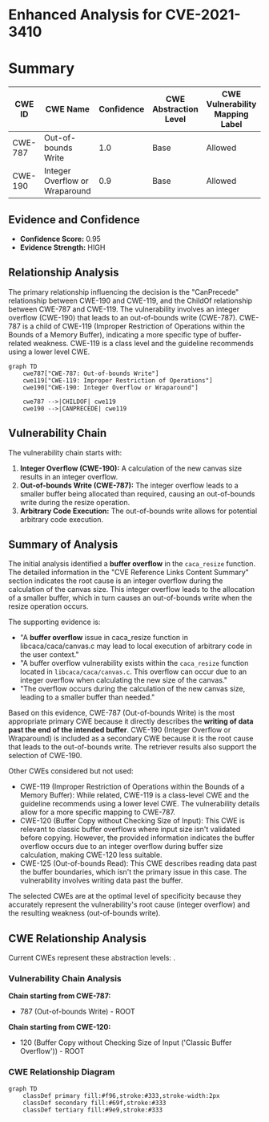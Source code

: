 # Enhanced Analysis for CVE-2021-3410

# Summary
| CWE ID  | CWE Name  | Confidence | CWE Abstraction Level | CWE Vulnerability Mapping Label | CWE-Vulnerability Mapping Notes |
|--------------|-------------------------------------------------------------------|------------|-------------------------|-----------------------------------|-----------------------------------------------------------------|
| CWE-787 | Out-of-bounds Write | 1.0 | Base | Allowed | Primary CWE |
| CWE-190 | Integer Overflow or Wraparound | 0.9 | Base | Allowed | Secondary Candidate CWE |

## Evidence and Confidence

*   **Confidence Score:** 0.95
*   **Evidence Strength:** HIGH

## Relationship Analysis
The primary relationship influencing the decision is the "CanPrecede" relationship between CWE-190 and CWE-119, and the ChildOf relationship between CWE-787 and CWE-119. The vulnerability involves an integer overflow (CWE-190) that leads to an out-of-bounds write (CWE-787). CWE-787 is a child of CWE-119 (Improper Restriction of Operations within the Bounds of a Memory Buffer), indicating a more specific type of buffer-related weakness. CWE-119 is a class level and the guideline recommends using a lower level CWE.

```mermaid
graph TD
    cwe787["CWE-787: Out-of-bounds Write"]
    cwe119["CWE-119: Improper Restriction of Operations"]
    cwe190["CWE-190: Integer Overflow or Wraparound"]

    cwe787 -->|CHILDOF| cwe119
    cwe190 -->|CANPRECEDE| cwe119
```

## Vulnerability Chain
The vulnerability chain starts with:
1.  **Integer Overflow (CWE-190):** A calculation of the new canvas size results in an integer overflow.
2.  **Out-of-bounds Write (CWE-787):** The integer overflow leads to a smaller buffer being allocated than required, causing an out-of-bounds write during the resize operation.
3.  **Arbitrary Code Execution:** The out-of-bounds write allows for potential arbitrary code execution.

## Summary of Analysis
The initial analysis identified a **buffer overflow** in the `caca_resize` function. The detailed information in the "CVE Reference Links Content Summary" section indicates the root cause is an integer overflow during the calculation of the canvas size. This integer overflow leads to the allocation of a smaller buffer, which in turn causes an out-of-bounds write when the resize operation occurs.

The supporting evidence is:
- "A **buffer overflow** issue in caca_resize function in libcaca/caca/canvas.c may lead to local execution of arbitrary code in the user context."
- "A buffer overflow vulnerability exists within the `caca_resize` function located in `libcaca/caca/canvas.c`. This overflow can occur due to an integer overflow when calculating the new size of the canvas."
- "The overflow occurs during the calculation of the new canvas size, leading to a smaller buffer than needed."

Based on this evidence, CWE-787 (Out-of-bounds Write) is the most appropriate primary CWE because it directly describes the **writing of data past the end of the intended buffer**. CWE-190 (Integer Overflow or Wraparound) is included as a secondary CWE because it is the root cause that leads to the out-of-bounds write. The retriever results also support the selection of CWE-190.

Other CWEs considered but not used:
- CWE-119 (Improper Restriction of Operations within the Bounds of a Memory Buffer): While related, CWE-119 is a class-level CWE and the guideline recommends using a lower level CWE. The vulnerability details allow for a more specific mapping to CWE-787.
- CWE-120 (Buffer Copy without Checking Size of Input): This CWE is relevant to classic buffer overflows where input size isn't validated before copying. However, the provided information indicates the buffer overflow occurs due to an integer overflow during buffer size calculation, making CWE-120 less suitable.
- CWE-125 (Out-of-bounds Read): This CWE describes reading data past the buffer boundaries, which isn't the primary issue in this case. The vulnerability involves writing data past the buffer.

The selected CWEs are at the optimal level of specificity because they accurately represent the vulnerability's root cause (integer overflow) and the resulting weakness (out-of-bounds write).


## CWE Relationship Analysis

Current CWEs represent these abstraction levels: .


### Vulnerability Chain Analysis

**Chain starting from CWE-787:**
- 787 (Out-of-bounds Write) - ROOT


**Chain starting from CWE-120:**
- 120 (Buffer Copy without Checking Size of Input ('Classic Buffer Overflow')) - ROOT



### CWE Relationship Diagram

```mermaid
graph TD
    classDef primary fill:#f96,stroke:#333,stroke-width:2px
    classDef secondary fill:#69f,stroke:#333
    classDef tertiary fill:#9e9,stroke:#333
```